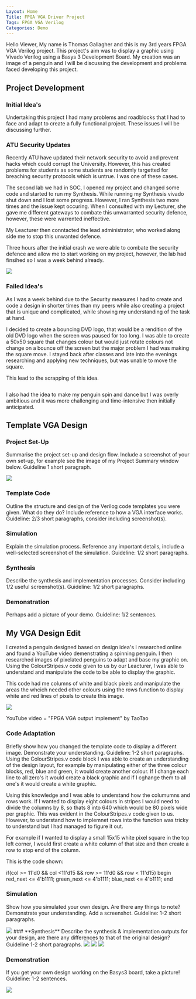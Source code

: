 ```yaml
---
Layout: Home
Title: FPGA VGA Driver Project
Tags: FPGA VGA Verilog
Categories: Demo
---
```


Hello Viewer, My name is Thomas Gallagher and this is my 3rd years FPGA VGA Verilog project. This project's aim was to display a graphic using Vivado Verilog using a Basys 3 Development Board. My creation was an image of a penguin and I will be discussing the development and problems faced developing this project.

## **Project Development**
### **Initial Idea's**
Undertaking this project I had many problems and roadblocks that I had to face and adapt to create a fully functional project. These issues I will be discussing further.

### **ATU Security Updates**
Recently ATU have updated their network security to avoid and prevent hacks which could corrupt the University. However, this has created problems for students as some students are randomly targetted for breaching security protocols which is untrue. I was one of these cases. 

The second lab we had in SOC, I opened my project and changed some code and started to run my Synthesis. While running my Synthesis vivado shut down and I lost some progress. However, I ran Synthesis two more times and the issue kept occuring. When I consulted with my Lecturer, she gave me different gateways to combate this unwarranted security defence, however, these were warrented ineffective. 

My Leacturer then conntacted the lead administrator, who worked along side me to stop this unwanted defence. 

Three hours after the initial crash we were able to combate the security defence and allow me to start working on my project, however, the lab had finsihed so I was a week behind already.

<img src ="Screenshot 2024-11-29 134949.png"> 
 

### **Failed Idea's**

As I was a week behind due to the Security measures I had to create and code a design in shorter times than my peers while also creating a project that is unique and complicated, while showing my understanding of the task at hand. 

I decided to create a bouncing DVD logo, that would be a rendition of the old DVD logo when the screen was paused for too long. I was able to create a 50x50 square that changes colour but would just rotate colours not change on a bounce off the screen but the major problem I had was making the square move. I stayed back after classes and late into the evenings researching and applying new techniques, but was unable to move the square.

This lead to the scrapping of this idea. 

<img src="">

I also had the idea to make my penguin spin and dance but I was overly ambitious and it was more challenging and time-intensive then initially anticipated. 

## **Template VGA Design**
### **Project Set-Up**
Summarise the project set-up and design flow. Include a screenshot of your own set-up, for example see the image of my Project Summary window below. Guideline 1 short paragraph.

<img src="Screenshot 2024-11-11 171309.png">

### **Template Code**
Outline the structure and design of the Verilog code templates you were given. What do they do? Include reference to how a VGA interface works. Guideline: 2/3 short paragraphs, consider including screenshot(s).
### **Simulation**
Explain the simulation process. Reference any important details, include a well-selected screenshot of the simulation. Guideline: 1/2 short paragraphs.
### **Synthesis**
Describe the synthesis and implementation processes. Consider including 1/2 useful screenshot(s). Guideline: 1/2 short paragraphs.
### **Demonstration**
Perhaps add a picture of your demo. Guideline: 1/2 sentences.

## **My VGA Design Edit**
I created a penguin designed based on design idea's I researched online and found a YouTube video demenstrating a spinning penguin. I then researched images of pixelated penguins to adapt and base my graphic on. Using the ColourStripes.v code given to us by our Leacturer, I was able to understand and manipulate the code to be able to display the graphic. 

This code had me columns of white and black pixels and manipulate the areas the whcich needed other colours using the rows function to display white and red lines of pixels to create this image. 

<img src="IMG_5611.jpeg">

YouTube video = "FPGA VGA output implement" by TaoTao

### **Code Adaptation**
Briefly show how you changed the template code to display a different image. Demonstrate your understanding. Guideline: 1-2 short paragraphs.
Using the ColourStripes.v code block I was able to create an understanding of the design layout, for example by manipulating either of the three colour blocks, red, blue and green, it would create another colour. If I change each line to all zero's it would create a black graphic and if I cghange them to all one's it would create a white graphic.

Using this knowledge and I was able to understand how the columumns and rows work. If I wanted to display eight colours in stripes I would need to divide the columns by 8, so thats 8 into 640 which would be 80 pixels wide per graphic. This was evident in the ColourStripes.v code given to us. However, to understand how to implemnet rows into the function was tricky to understand but I had managed to figure it out.

For example if I wanted to display a small 15x15 white pixel square in the top left corner, I would first create a white column of that size and then create a row to stop end of the column.

This is the code shown:

if(col >= 11'd0 && col <11'd15 && row >= 11'd0 && row < 11'd15)
begin
red_next   <= 4'b1111;
green_next <= 4'b1111;
blue_next  <= 4'b1111;
end

### **Simulation**
Show how you simulated your own design. Are there any things to note? Demonstrate your understanding. Add a screenshot. Guideline: 1-2 short paragraphs.

<img src ="Screenshot 2024-12-02 165928.png"> 
### **Synthesis**
Describe the synthesis & implementation outputs for your design, are there any differences to that of the original design? Guideline 1-2 short paragraphs.

<img src ="Screenshot 2024-12-02 172516.png">

<img src="IMG_56262.jpeg">

<img src="IMG_56272.jpeg">

### **Demonstration**
If you get your own design working on the Basys3 board, take a picture! Guideline: 1-2 sentences.

<img src="IMG_56252.jpeg">



